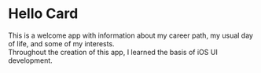 # Hello Card
This is a welcome app with information about my career path, my usual day of life, and some of my interests.\
Throughout the creation of this app, I learned the basis of iOS UI development.